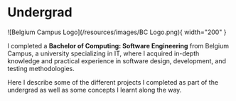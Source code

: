 # Undergrad

![Belgium Campus Logo](/resources/images/BC Logo.png){ width="200" }

I completed a **Bachelor of Computing: Software Engineering** from  Belgium Campus, a university specializing in IT, where I acquired in-depth knowledge and practical experience in software design, development, and testing methodologies.

Here I describe some of the different projects I completed as part of the undergrad as well as some concepts I learnt along the way.